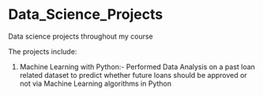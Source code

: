 # Data_Science_Projects
Data science projects throughout my course

The projects include:
1) Machine Learning with Python:- 
Performed Data Analysis on a past loan related dataset to predict whether future loans should be approved or not via Machine Learning algorithms in Python
